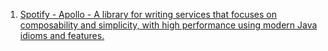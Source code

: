 1. [Spotify - Apollo - A library for writing services that focuses on composability and simplicity, with high performance
   using modern Java idioms and features.](http://spotify.github.io/apollo/)
